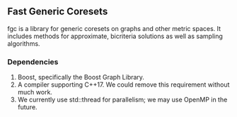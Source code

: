 ## Fast Generic Coresets

fgc is a library for generic coresets on graphs and other metric spaces.
It includes methods for approximate, bicriteria solutions as well as sampling algorithms.


### Dependencies

1. Boost, specifically the Boost Graph Library.
2. A compiler supporting C++17. We could remove this requirement without much work.
3. We currently use std::thread for parallelism; we may use OpenMP in the future.
